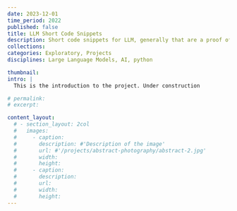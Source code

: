 ```yaml
---
date: 2023-12-01
time_period: 2022
published: false
title: LLM Short Code Snippets
description: Short code snippets for LLM, generally that are a proof of concept for a certain feature or function.
collections:
categories: Exploratory, Projects 
disciplines: Large Language Models, AI, python

thumbnail: 
intro: |
  This is the introduction to the project. Under construction

# permalink:
# excerpt:

content_layout:
  # - section_layout: 2col
  #   images:
  #     - caption:
  #       description: #'Description of the image'
  #       url: #'/projects/abstract-photography/abstract-2.jpg'
  #       width:
  #       height:
  #     - caption:
  #       description:
  #       url:
  #       width:
  #       height:
---
```



